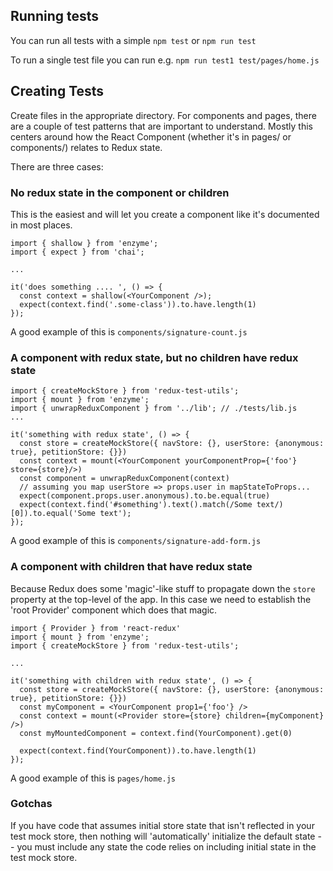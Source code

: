 ## Running tests

You can run all tests with a simple `npm test` or `npm run test`

To run a single test file you can run e.g. `npm run test1 test/pages/home.js`

## Creating Tests

Create files in the appropriate directory.  For components and pages, there are a couple
of test patterns that are important to understand.  Mostly this centers around how the React
Component (whether it's in pages/ or components/) relates to Redux state.

There are three cases:

### No redux state in the component or children

This is the easiest and will let you create a component like it's documented in most places.

```
import { shallow } from 'enzyme';
import { expect } from 'chai';

...

it('does something .... ', () => {
  const context = shallow(<YourComponent />);
  expect(context.find('.some-class')).to.have.length(1)
});
```

A good example of this is `components/signature-count.js`

### A component with redux state, but no children have redux state

```
import { createMockStore } from 'redux-test-utils';
import { mount } from 'enzyme';
import { unwrapReduxComponent } from '../lib'; // ./tests/lib.js
...

it('something with redux state', () => {
  const store = createMockStore({ navStore: {}, userStore: {anonymous: true}, petitionStore: {}})
  const context = mount(<YourComponent yourComponentProp={'foo'} store={store}/>)
  const component = unwrapReduxComponent(context)
  // assuming you map userStore => props.user in mapStateToProps...
  expect(component.props.user.anonymous).to.be.equal(true)
  expect(context.find('#something').text().match(/Some text/)[0]).to.equal('Some text');
});
```

A good example of this is `components/signature-add-form.js`

### A component with children that have redux state

Because Redux does some 'magic'-like stuff to propagate down the `store` property at the
top-level of the app.  In this case we need to establish the 'root Provider' component
which does that magic.

```
import { Provider } from 'react-redux'
import { mount } from 'enzyme';
import { createMockStore } from 'redux-test-utils';

...

it('something with children with redux state', () => {
  const store = createMockStore({ navStore: {}, userStore: {anonymous: true}, petitionStore: {}})
  const myComponent = <YourComponent prop1={'foo'} />
  const context = mount(<Provider store={store} children={myComponent} />)
  const myMountedComponent = context.find(YourComponent).get(0)

  expect(context.find(YourComponent)).to.have.length(1)
});

```

A good example of this is `pages/home.js`

### Gotchas

If you have code that assumes initial store state that isn't reflected
in your test mock store, then nothing will 'automatically' initialize
the default state -- you must include any state the code relies on
including initial state in the test mock store.